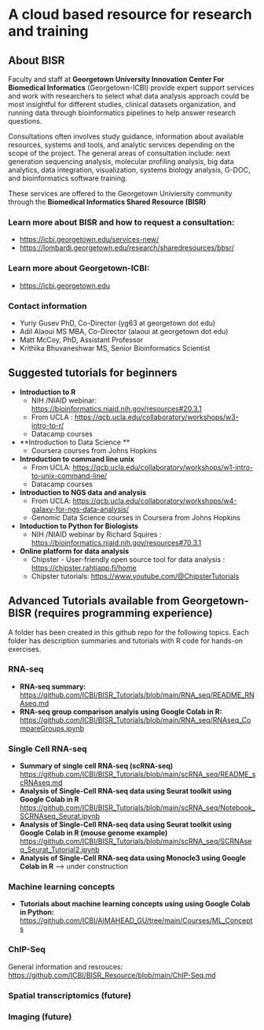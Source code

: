 # A cloud based resource for research and training

## About BISR
Faculty and staff at **Georgetown University Innovation Center For Biomedical Informatics** (Georgetown-ICBI) provide expert support services and work with researchers to select what data analysis approach could be most insightful for different studies, clinical datasets organization, and running data through bioinformatics pipelines to help answer research questions. 

Consultations often involves study guidance, information about available resources, systems and tools, and analytic services depending on the scope of the project. The general areas of consultation include: next generation sequencing analysis, molecular profiling analysis, big data analytics, data integration, visualization, systems biology analysis, G-DOC, and bioinformatics software training. 

These services are offered to the Georgetown Univiersity community through the **Biomedical Informatics Shared Resource (BISR)**

### Learn more about BISR and how to request a consultation:
* https://icbi.georgetown.edu/services-new/
* https://lombardi.georgetown.edu/research/sharedresources/bbsr/

### Learn more about Georgetown-ICBI:
* https://icbi.georgetown.edu

### Contact information
* Yuriy Gusev PhD, Co-Director (yg63 at georgetown dot edu)
* Adil Alaoui MS MBA, Co-Director (alaoui at georgetown dot edu)
* Matt McCoy, PhD, Assistant Professor 
* Krithika Bhuvaneshwar MS, Senior Bioinformatics Scientist

## Suggested tutorials for beginners
* **Introduction to R**
  * NIH /NIAID webinar: https://bioinformatics.niaid.nih.gov/resources#20.3.1
  * From UCLA : https://qcb.ucla.edu/collaboratory/workshops/w3-intro-to-r/
  * Datacamp courses
* **Introduction to Data Science **
  * Coursera courses from Johns Hopkins
* **Introduction to command line unix**
  * From UCLA: https://qcb.ucla.edu/collaboratory/workshops/w1-intro-to-unix-command-line/
  * Datacamp courses
* **Introduction to NGS data and analysis**
  * From UCLA: https://qcb.ucla.edu/collaboratory/workshops/w4-galaxy-for-ngs-data-analysis/
  * Genomic Data Science courses in Coursera from Johns Hopkins
* **Intoduction to Python for Biologists**
  * NIH /NIAID webinar by Richard Squires : https://bioinformatics.niaid.nih.gov/resources#70.3.1
* **Online platform for data analysis**
  * Chipster - User-friendly open source tool for data analysis : https://chipster.rahtiapp.fi/home
  * Chipster tutorials: https://www.youtube.com/@ChipsterTutorials

## Advanced Tutorials available from Georgetown-BISR (requires programming experience)
A folder has been created in this github repo for the following topics. Each folder has description summaries and tutorials with R code for hands-on exercises.

### RNA-seq
* **RNA-seq summary:**
  https://github.com/ICBI/BISR_Tutorials/blob/main/RNA_seq/README_RNAseq.md
* **RNA-seq group comparison analyis using Google Colab in R:**
  https://github.com/ICBI/BISR_Tutorials/blob/main/RNA_seq/RNAseq_CompareGroups.ipynb

### Single Cell RNA-seq
* **Summary of single cell RNA-seq (scRNA-seq)** 
  https://github.com/ICBI/BISR_Tutorials/blob/main/scRNA_seq/README_scRNAseq.md
* **Analysis of Single-Cell RNA-seq data using Seurat toolkit using Google Colab in R**
  https://github.com/ICBI/BISR_Tutorials/blob/main/scRNA_seq/Notebook_SCRNAseq_Seurat.ipynb
* **Analysis of Single-Cell RNA-seq data using Seurat toolkit using Google Colab in R (mouse genome example)**
  https://github.com/ICBI/BISR_Tutorials/blob/main/scRNA_seq/SCRNAseq_Seurat_Tutorial2.ipynb
* **Analysis of Single-Cell RNA-seq data using Monocle3 using Google Colab in R**   -->  under construction

### Machine learning concepts
* **Tutorials about machine learning concepts using using Google Colab in Python:**
  https://github.com/ICBI/AIMAHEAD_GU/tree/main/Courses/ML_Concepts

### ChIP-Seq
General information and resrouces: 
https://github.com/ICBI/BISR_Resource/blob/main/ChIP-Seq.md

### Spatial transcriptomics (future)

### Imaging (future)



